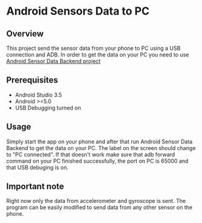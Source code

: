 # Android Sensors Data to PC
## Overview

This project send the sensor data from your phone to PC using a USB connection and ADB. In order to get the data on your PC you need to use [Android Sensor Data Backend project](https://github.com/vitaliy1919/Android-Sensor-Data-Backend)

## Prerequisites

- Android Studio 3.5
- Android >=5.0
- USB Debugging turned on

## Usage

Simply start the app on your phone and after that run Android Sensor Data Backend to get the data on your PC. The label on the screen should change to "PC connected". If that doesn't work make sure that adb forward command on your PC finished successfully, the port on PC is 65000 and that USB debuging is on.

## Important note

Right now only the data from accelerometer and gyroscope is sent. The program can be easily modified to send data from any other sensor on the phone.